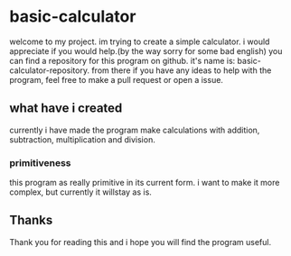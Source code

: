 # basic-calculator
welcome to my project. im trying to create a simple calculator. i would appreciate if you would help.(by the way sorry for some bad english)
you can find a repository for this program on github. it's name is: basic-calculator-repository. from there if you have any ideas to help with the program, feel free to make a pull request or open a issue.
## what have i created
currently i have made the program make calculations with addition, subtraction, multiplication and division.
### primitiveness
this program as really primitive in its current form.
i want to make it more complex, but currently it willstay as is.
## Thanks
Thank you for reading this and i hope you will find the program useful.